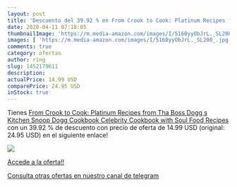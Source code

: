 ```yaml
---
layout: post
title: 'Descuento del 39.92 % en From Crook to Cook: Platinum Recipes fro'
date: 2020-04-11 07:18:05
thumbnailImage: 'https://m.media-amazon.com/images/I/5160yyObJrL._SL200_.jpg'
images: [ 'https://m.media-amazon.com/images/I/5160yyObJrL._SL200_.jpg' ]
comments: true
category: ofertas
author: ring
slug: 1452179611
description:
actualPrice: 14.99 USD
comparePrice: 24.95 USD
inStock: true
---
```


Tienes [From Crook to Cook: Platinum Recipes from Tha Boss Dogg s Kitchen  Snoop Dogg Cookbook  Celebrity Cookbook with Soul Food Recipes ](https://www.amazon.com/dp/1452179611/?tag=redken08-20) con un 39.92 % de descuento con precio de oferta de 14.99 USD (original: 24.95 USD) en el siguiente enlace!

[![](https://m.media-amazon.com/images/I/5160yyObJrL._SL200_.jpg)](https://www.amazon.com/dp/1452179611/?tag=redken08-20)

[Accede a la oferta!!](https://www.amazon.com/dp/1452179611/?tag=redken08-20)

[Consulta otras ofertas en nuestro canal de telegram](https://t.me/s/ofertas25)
